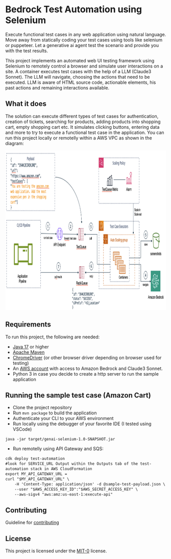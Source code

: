# Bedrock Test Automation using Selenium

Execute functional test cases in any web application using natural language. Move away from statically coding your test cases using tools like selenium or puppeteer. Let a generative ai agent test the scenario and provide you with the test results.

This project implements an automated web UI testing framework using Selenium to remotely control a browser and simulate user interactions on a site. A container executes test cases with the help of a LLM (Claude3 Sonnet). The LLM will navigate, choosing the actions that need to be executed. LLM is aware of HTML source code, actionable elements, his past actions and remaining interactions available.

## What it does

The solution can execute different types of test cases for authentication, creation of tickets, searching for products, adding products into shopping cart, empty shopping cart etc. It simulates clicking buttons, entering data and more to try to execute a functional test case in the application. You can run this project locally or remotelly within a AWS VPC as shown in the diagram:

<img src="./imgs/test-automation-arch-4.png" width="1000" height="500">

## Requirements
To run this project, the following are needed:

- [Java 17](https://docs.aws.amazon.com/corretto/latest/corretto-17-ug/downloads-list.html) or higher
- [Apache Maven](https://maven.apache.org/download.cgi)
- [ChromeDriver](https://googlechromelabs.github.io/chrome-for-testing/) (or other browser driver depending on browser used for testing)
- An [AWS account](https://aws.amazon.com) with access to Amazon Bedrock and Claude3 Sonnet.
- Python 3 in case you decide to create a http server to run the sample application

## Running the sample test case (Amazon Cart)

- Clone the project repository
- Run `mvn package` to build the application
- Authenticate your CLI to your AWS environment
- Run locally using the debugger of your favorite IDE (I tested using VSCode)

```
java -jar target/genai-selenium-1.0-SNAPSHOT.jar 
```
- Run remotelly using API Gateway and SQS:

```
cdk deploy test-automation
#look for SERVICE_URL Output within the Outputs tab of the test-automation stack in AWS CloudFormation
export MY_API_GATEWAY_URL = 
curl "$MY_API_GATEWAY_URL" \
	-H 'Content-Type: application/json' -d @sample-test-payload.json \
	--user "$AWS_ACCESS_KEY_ID":"$AWS_SECRET_ACCESS_KEY" \
	--aws-sigv4 "aws:amz:us-east-1:execute-api"
```


## Contributing

Guideline for [contributing](CONTRIBUTING.md)

## License

This project is licensed under the [MIT-0](LICENSE) license.